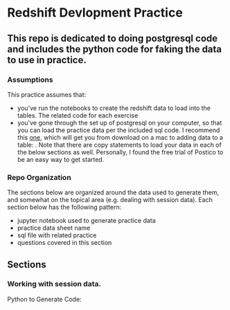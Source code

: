 # Redshift Devlopment Practice

## This repo is dedicated to doing postgresql code and includes the python code for faking the data to use in practice.
### Assumptions
This practice assumes that: 
* you've run the notebooks to create the redshift data to load into the tables.  The related code for each exercise 
* you've gone through the set up of postgresql on your computer, so that you can load the practice data per the included sql code.  I recommend this [one](https://www.youtube.com/watch?v=zOL-_UHw510), which will get you from download on a mac to adding data to a table:   .  Note that there are copy statements to load your data in each of the below sections as well.  Personally, I found the free trial of Postico to be an easy way to get started.

### Repo Organization
The sections below are organized around the data used to generate them, and somewhat on the topical area (e.g. dealing with session data).
Each section below has the following pattern:
* jupyter notebook used to generate practice data
* practice data sheet name
* sql file with related practice
* questions covered in this section

## Sections
### Working with session data.
Python to Generate Code: 

